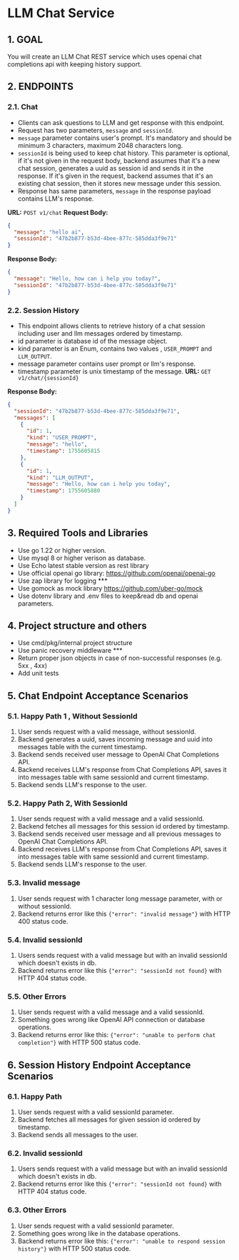 # LLM Chat Service

## 1. GOAL
You will create an LLM Chat REST service which uses openai chat completions api with keeping history support. 

## 2. ENDPOINTS

### 2.1. Chat
 - Clients can ask questions to LLM and get response with this endpoint.
 - Request has two parameters, `message` and `sessionId`. 
 - `message` parameter contains user's prompt. It's mandatory and should be minimum 3 characters, maximum 2048  characters long. 
 - `sessionId` is being used to keep chat history. This parameter is optional, if it's not given in the request body, backend assumes that it's a new chat session, generates a uuid as session id and sends it in the response.  If it's given in the request, backend assumes that it's an existing chat session, then it stores new message under this session.
 - Response has same parameters, `message` in the response payload contains LLM's response.

**URL:** `POST v1/chat`
**Request Body:** 
```json
{
  "message": "hello ai",
  "sessionId": "47b2b877-b53d-4bee-877c-585dda3f9e71"
}
```

**Response Body:**
```json
{
  "message": "Hello, how can i help you today?",
  "sessionId": "47b2b877-b53d-4bee-877c-585dda3f9e71"
}
```


### 2.2. Session History
 - This endpoint allows clients to retrieve history of a chat session including user and llm messages ordered by timestamp.
 - id parameter is database id of the message object.
 - kind parameter is an Enum, contains two values , `USER_PROMPT` and `LLM_OUTPUT`. 
 - message parameter contains user prompt or llm's response.
 - timestamp parameter is unix timestamp of the message.
**URL:** `GET v1/chat/{sessionId}`

**Response Body:** 
```json
{
  "sessionId": "47b2b877-b53d-4bee-877c-585dda3f9e71",
  "messages": [
    {
      "id": 1,
      "kind": "USER_PROMPT",
      "message": "hello",
      "timestamp": 1755605815
    },
    {
      "id": 1,
      "kind": "LLM_OUTPUT",
      "message": "Hello, how can i help you today",
      "timestamp": 1755605880
    }
  ]
}
```

## 3. Required Tools and Libraries

 - Use go 1.22 or higher version.
 - Use mysql 8 or higher verison as database.
 - Use Echo latest stable version as rest library
 - Use official openai go library: https://github.com/openai/openai-go
 - Use zap library for logging ***
 - Use gomock as mock library https://github.com/uber-go/mock
 - Use dotenv library and .env files to keep&read db and openai parameters.


## 4. Project structure and others
 - Use cmd/pkg/internal project structure
 - Use panic recovery middleware ***
 - Return proper json objects in case of non-successful responses (e.g. 5xx , 4xx) 
 - Add unit tests


## 5. Chat Endpoint Acceptance Scenarios

### 5.1. Happy Path 1 , Without SessionId
1. User sends request with a valid message, without sessionId.
2. Backend generates a uuid, saves incoming message and uuid into messages table with the current timestamp.
3. Backend sends received user message to OpenAI Chat Completions API.
4. Backend receives LLM's response from Chat Completions API, saves it into messages table with same sessionId and current timestamp.
5. Backend sends LLM's response to the user.

### 5.2. Happy Path 2, With SessionId
1. User sends request with a valid message and a valid sessionId.
2. Backend fetches all messages for this session id ordered by timestamp.
3. Backend sends received user message and all previous messages to OpenAI Chat Completions API.
4. Backend receives LLM's response from Chat Completions API, saves it into messages table with same sessionId and current timestamp.
5. Backend sends LLM's response to the user.

### 5.3. Invalid message
1. User sends request with 1 character long message parameter, with or without sessionId.
2. Backend returns error like this `{"error": "invalid message"}` with HTTP 400 status code.

### 5.4. Invalid sessionId
1. Users sends request with a valid message but with an invalid sessionId which doesn't exists in db.
2. Backend returns error like this `{"error": "sessionId not found}`  with HTTP 404 status code.

### 5.5. Other Errors
1. User sends request with a valid message and a valid sessionId.
2. Something goes wrong like OpenAI API connection or database operations.
3. Backend returns error like this: `{"error": "unable to perform chat completion"}` with HTTP 500 status code.


## 6. Session History Endpoint Acceptance Scenarios

### 6.1. Happy Path
1. User sends request with a valid sessionId parameter.
2. Backend fetches all messages for given session id ordered by timestamp.
3. Backend sends all messages to the user.


### 6.2. Invalid sessionId
1. Users sends request with a valid message but with an invalid sessionId which doesn't exists in db.
2. Backend returns error like this `{"error": "sessionId not found}`  with HTTP 404 status code.

### 6.3. Other Errors
1. User sends request with a valid sessionId parameter.
2. Something goes wrong like in the database operations.
3. Backend returns error like this: `{"error": "unable to respond session history"}` with HTTP 500 status code.
